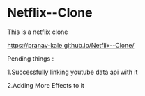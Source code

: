 # Netflix--Clone

This is a netflix clone

https://pranav-kale.github.io/Netflix--Clone/

Pending things : 

 1.Successfully linking youtube data api with it
 
 2.Adding More Effects to it
 
 
